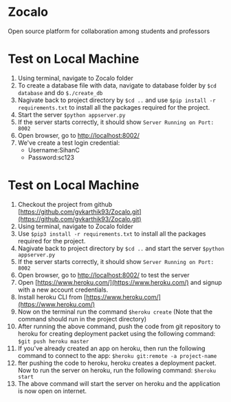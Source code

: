 


# Zocalo
Open source platform for collaboration among students and professors

# Test on Local Machine
1. Using terminal, navigate to Zocalo folder
2. To create a database file with data, navigate to database folder by
    `$cd database`
   and do
    `$./create_db`
3. Nagivate back to project directory by `$cd ..`
   and use `$pip install -r requirements.txt` to install all the packages required for the project.
4. Start the server
    `$python appserver.py`
5. If the server starts correctly, it should show
    `Server Running on Port:  8002`
6. Open browser, go to [http://localhost:8002/](http://localhost:8002/)
7. We've create a test login credential:
    - Username:SihanC
    - Password:sc123


# Test on Local Machine
1. Checkout the project from github [https://github.com/gvkarthik93/Zocalo.git](https://github.com/gvkarthik93/Zocalo.git)
2. Using terminal, navigate to Zocalo folder
3. Use `$pip3 install -r requirements.txt` to install all the packages required for the project.
4. Nagivate back to project directory by
    `$cd ..` and start the server
    `$python appserver.py`
5. If the server starts correctly, it should show
    `Server Running on Port:  8002`
6. Open browser, go to [http://localhost:8002/](http://localhost:8002/) to test the server
7. Open [https://www.heroku.com/](https://www.heroku.com/) and signup with a new account credentials.
8. Install heroku CLI from [https://www.heroku.com/](https://www.heroku.com/)
9. Now on the terminal run the command `$heroku create` (Note that the command should run in the project directory)
10. After running the above command, push the code from git repository to heroku for creating deployment packet using the following command: `$git push heroku master`
11. If you've already created an app on heroku, then run the following command to connect to the app: `$heroku git:remote -a project-name`
12. fter pushing the code to heroku, heroku creates a deployment packet. Now to run the server on heroku, run the following command: `$heroku start`
13. The above command will start the server on heroku and the application is now open on internet.
